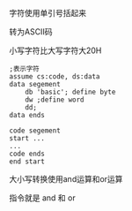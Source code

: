 字符使用单引号括起来

转为ASCII码

小写字符比大写字符大20H

```assembly
;表示字符
assume cs:code, ds:data
data segement
	db 'basic'; define byte
	dw ;define word
	dd; 
data ends

code segement
start ...
...
code ends
end start
```



大小写转换使用and运算和or运算

指令就是 and 和 or


